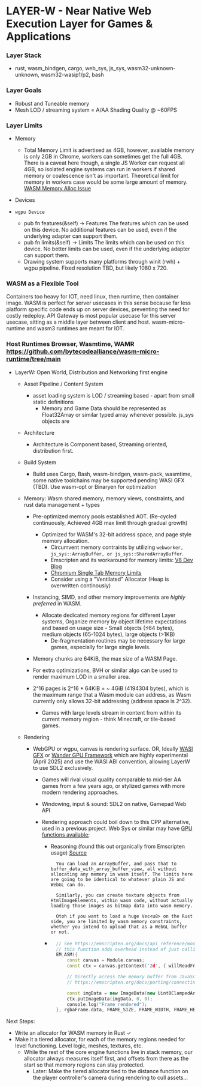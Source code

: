 # LAYER-W - Near Native Web Execution Layer for Games & Applications

### Layer Stack

- rust, wasm_bindgen, cargo, web_sys, js_sys, wasm32-unknown-unknown, wasm32-wasip1/p2, bash

### Layer Goals

- Robust and Tuneable memory
- Mesh LOD / streaming system = A/AA Shading Quality @ ~60FPS

### Layer Limits

- Memory

  - Total Memory Limit is advertised as 4GB, however, available memory is only 2GB in Chrome, workers can sometimes get the full 4GB. There is a caveat here though, a single JS Worker can request all 4GB, so isolated engine systems can run in workers if shared memory or coalescence isn't as important. Theoretical limit for memory in workers case would be some large amount of memory. [WASM Memory Alloc Issue](https://users.rust-lang.org/t/chrome-wasm32-4gb-2gb-limits-workarounds/78161/5)

- Devices
- `wgpu Device`
  - pub fn features(&self) -> Features The features which can be used on this device. No additional features can be used, even if the underlying adapter can support them.
  - pub fn limits(&self) -> Limits The limits which can be used on this device. No better limits can be used, even if the underlying adapter can support them.
  - Drawing system supports many platforms through winit (rwh) + wgpu pipeline. Fixed resolution TBD, but likely 1080 x 720.

### WASM as a Flexible Tool

Containers too heavy for IOT, need linux, then runtime, then container image. WASM is perfect for server usecases in this sense because far less platform specific code ends up on server devices, preventing the need for costly redeploy. API Gateway is most popular usecase for this server usecase, sitting as a middle layer between client and host. wasm-micro-runtime and wasm3 runtimes are meant for IOT.

### Host Runtimes Browser, Wasmtime, WAMR https://github.com/bytecodealliance/wasm-micro-runtime/tree/main

- LayerW: Open World, Distribution and Networking first engine

  - Asset Pipeline / Content System
    - asset loading system is LOD / streaming based - apart from small static definitions
      - Memory and Game Data should be represented as Float32Array or similar typed array whenever possible. js_sys objects are
  - Architecture
    - Architecture is Component based, Streaming oriented, distribution first.
  - Build System
    - Build uses Cargo, Bash, wasm-bindgen, wasm-pack, wasmtime, some native toolchains may be supported pending WASI GFX (TBD). Use wasm-opt or Binaryen for optimization
  - Memory: Wasm shared memory, memory views, constraints, and rust data management + types

    - Pre-optimized memory pools established AOT. (Re-cycled continuously, Achieved 4GB max limit through gradual growth)

      - Optimized for WASM's 32-bit address space, and page style memory allocation.
        - Circumvent memory contraints by utilizing `webworker, js_sys::ArrayBuffer, or js_sys::SharedArrayBuffer`.
        - Emscripten and its workaround for memory limits: [V8 Dev Blog](https://v8.dev/blog/4gb-wasm-memory)
        - [Chromium Single Tab Memory Limits](https://groups.google.com/a/chromium.org/g/chromium-dev/c/IKZvzuBP9QE/m/caF-Yge4AwAJ)
        - Consider using a "Ventilated" Allocator (Heap is overwritten continously)

    - Instancing, SIMD, and other memory improvements are _highly preferred_ in WASM.
      - Allocate dedicated memory regions for different Layer systems, Organize memory by object lifetime expectations and based on usage size - Small objects (≤64 bytes), medium objects (65-1024 bytes), large objects (>1KB)
        - De-fragmentation routines may be necessary for large games, especially for large single levels.
    - Memory chunks are 64KiB, the max size of a WASM Page.
    - For extra optimizations, BVH or similar algo can be used to render maximum LOD in a smaller area.
    - 2^16 pages is 2^16 \* 64KiB = ~ 4GiB (4194304 bytes), which is the maximum range that a Wasm module can address, as Wasm currently only allows 32-bit addressing (address space is 2^32).

      - Games with large levels stream in content from within its current memory region - think Minecraft, or tile-based games.

  - Rendering

    - WebGPU or wgpu, canvas is rendering surface. OR, Ideally [WASI GFX](https://github.com/WebAssembly/wasi-gfx) or [Wander GPU Framework](https://github.com/renderlet/wander) which are highly experimental (April 2025) and use the WASI ABI convention, allowing LayerW to use SDL2 exclusively.

      - Games will rival visual quality comparable to mid-tier AA games from a few years ago, or stylized games with more modern rendering approaches.
      - Windowing, input & sound: SDL2 on native, Gamepad Web API
      - Rendering approach could boil down to this CPP alternative, used in a previous project. Web Sys or similar may have [GPU functions available](https://rustwasm.github.io/wasm-bindgen/api/web_sys/gpu_buffer_usage/index.html);

        - Reasoning (found this out organically from Emscripten usage) [Source](https://users.rust-lang.org/t/maximal-webgl2-ram-a-rust-wasm32-program-can-use-on-latest-chrome/72457/4)

          ```
            You can load an ArrayBuffer, and pass that to buffer_data_with_array_buffer_view, all without allocating any memory in wasm itself. The limits here are going to be identical to whatever plain JS and WebGL can do.

            Similarly, you can create texture objects from HtmlImageElements, within wasm code, without actually loading those images as bitmap data into wasm memory.

            Otoh if you want to load a huge Vec<u8> on the Rust side, you are limited by wasm memory constraints, whether you intend to upload that as a WebGL buffer or not.
          ```

        - ```c++
            // See https://emscripten.org/docs/api_reference/module.html#creating-the-module-object for interacting with the Module object, however exporting
            // this function adds overhead instead of just calling the function directly here using the EM_ASM macro. Also could lead to race conditions.
            EM_ASM({
                const canvas = Module.canvas;
                const ctx = canvas.getContext('2d', { willReadFrequently: true });

                // Directly access the memory buffer from JavaScript
                // https://emscripten.org/docs/porting/connecting_cpp_and_javascript/Interacting-with-code.html#access-memory-from-javascript

                const imgData = new ImageData(new Uint8ClampedArray(HEAPU8.subarray($0, $0 + $1)), $2, $3);
                ctx.putImageData(imgData, 0, 0);
                console.log("Frame rendered");
            }, rgbaFrame.data, FRAME_SIZE, FRAME_WIDTH, FRAME_HEIGHT);
          ```

Next Steps:

- Write an allocator for WASM memory in Rust &check;
- Make it a tiered allocator, for each of the memory regions needed for level functioning. Level logic, meshes, textures, etc.
  - While the rest of the core engine functions live in stack memory, our allocator always measures itself first, and offsets from there as the start so that memory regions can stay protected.
    - Later: Make the tiered allocator tied to the distance function on the player controller's camera during rendering to cull assets...
